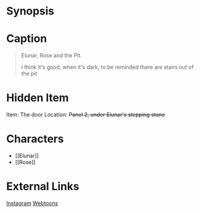 # Synopsis


# Caption
> Elunar, Rose and the Pit.
> 
> I think it's good, when it's dark, to be reminded there are stairs out of the pit

# Hidden Item
Item: The door
Location: ~~Panel 2, under Elunar's stepping stone~~

# Characters
* [[Elunar]]
* [[Rose]]

# External Links
[Instagram](https://www.instagram.com/p/CiYAvAsswRy/?igshid=YmMyMTA2M2Y=)
[Webtoons](https://www.webtoons.com/en/challenge/twistwood-tales/116-elunar-rose-and-the-pit/viewer?title_no=344740&episode_no=126)
